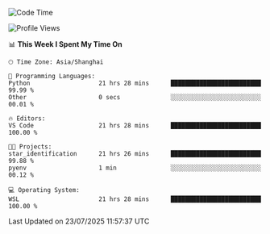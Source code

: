 <!--START_SECTION:waka-->
![Code Time](http://img.shields.io/badge/Code%20Time-3%2C050%20hrs%2058%20mins-blue)

![Profile Views](http://img.shields.io/badge/Profile%20Views-0-blue)

📊 **This Week I Spent My Time On** 

```text
🕑︎ Time Zone: Asia/Shanghai

💬 Programming Languages: 
Python                   21 hrs 28 mins      █████████████████████████   99.99 % 
Other                    0 secs              ░░░░░░░░░░░░░░░░░░░░░░░░░   00.01 % 

🔥 Editors: 
VS Code                  21 hrs 28 mins      █████████████████████████   100.00 % 

🐱‍💻 Projects: 
star_identification      21 hrs 26 mins      █████████████████████████   99.88 % 
pyenv                    1 min               ░░░░░░░░░░░░░░░░░░░░░░░░░   00.12 % 

💻 Operating System: 
WSL                      21 hrs 28 mins      █████████████████████████   100.00 % 
```


 Last Updated on 23/07/2025 11:57:37 UTC
<!--END_SECTION:waka-->